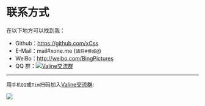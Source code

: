 # 联系方式

在以下地方可以找到我：

- Github：https://github.com/xCss
- E-Mail：mail#xone.me (`请将#换成@`)
- WeiBo：http://weibo.com/BingPictures
- QQ 群：<a target="_blank" href="//shang.qq.com/wpa/qunwpa?idkey=0b1d38a3af24851aa2717fcb0fcf618a2ccb00811eb6d6f177c8f0d10dc2e81e"><img border="0" src="//pub.idqqimg.com/wpa/images/group.png" alt="Valine交流群" title="Valine交流群"></a>
--------------------

用`手机QQ`或`Tim`扫码加入[Valine交流群](//shang.qq.com/wpa/qunwpa?idkey=0b1d38a3af24851aa2717fcb0fcf618a2ccb00811eb6d6f177c8f0d10dc2e81e):

![](https://ws1.sinaimg.cn/large/6dcfd1b8gy1fld1dn95r2j208e08e3yf.jpg)